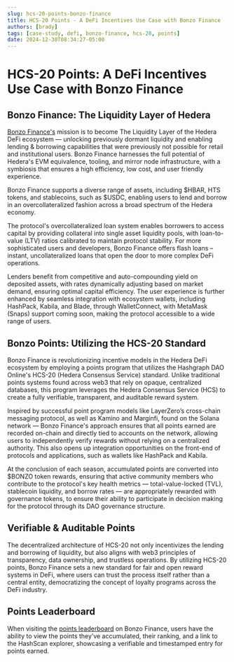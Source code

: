 ```yaml
---
slug: hcs-20-points-bonzo-finance
title: HCS-20 Points - A DeFi Incentives Use Case with Bonzo Finance
authors: [brady]
tags: [case-study, defi, bonzo-finance, hcs-20, points]
date: 2024-12-30T08:34:27-05:00
---
```


# HCS-20 Points: A DeFi Incentives Use Case with Bonzo Finance

## Bonzo Finance: The Liquidity Layer of Hedera

[Bonzo Finance's](https://bonzo.finance) mission is to become The Liquidity Layer of the Hedera DeFi ecosystem — unlocking previously dormant liquidity and enabling lending & borrowing capabilities that were previously not possible for retail and institutional users. Bonzo Finance harnesses the full potential of Hedera's EVM equivalence, tooling, and mirror node infrastructure, with a symbiosis that ensures a high efficiency, low cost, and user friendly experience.

Bonzo Finance supports a diverse range of assets, including $HBAR, HTS tokens, and stablecoins, such as $USDC, enabling users to lend and borrow in an overcollateralized fashion across a broad spectrum of the Hedera economy.

The protocol's overcollateralized loan system enables borrowers to access capital by providing collateral into single asset liquidity pools, with loan-to-value (LTV) ratios calibrated to maintain protocol stability. For more sophisticated users and developers, Bonzo Finance offers flash loans – instant, uncollateralized loans that open the door to more complex DeFi operations.

Lenders benefit from competitive and auto-compounding yield on deposited assets, with rates dynamically adjusting based on market demand, ensuring optimal capital efficiency. The user experience is further enhanced by seamless integration with ecosystem wallets, including HashPack, Kabila, and Blade, through WalletConnect, with MetaMask (Snaps) support coming soon, making the protocol accessible to a wide range of users.

## Bonzo Points: Utilizing the HCS-20 Standard

Bonzo Finance is revolutionizing incentive models in the Hedera DeFi ecosystem by employing a points program that utilizes the Hashgraph DAO Online's HCS-20 (Hedera Consensus Service) standard. Unlike traditional points systems found across web3 that rely on opaque, centralized databases, this program leverages the Hedera Consensus Service (HCS) to create a fully verifiable, transparent, and auditable reward system.

Inspired by successful point program models like LayerZero’s cross-chain messaging protocol, as well as Kamino and Marginfi, found on the Solana network — Bonzo Finance's approach ensures that all points earned are recorded on-chain and directly tied to accounts on the network, allowing users to independently verify rewards without relying on a centralized authority. This also opens up integration opportunities on the front-end of protocols and applications, such as wallets like HashPack and Kabila.

At the conclusion of each season, accumulated points are converted into $BONZO token rewards, ensuring that active community members who contribute to the protocol's key health metrics — total-value-locked (TVL), stablecoin liquidity, and borrow rates — are appropriately rewarded with governance tokens, to ensure their ability to participate in decision making for the protocol through its DAO governance structure.

## Verifiable & Auditable Points

The decentralized architecture of HCS-20 not only incentivizes the lending and borrowing of liquidity, but also aligns with web3 principles of transparency, data ownership, and trustless operations. By utilizing HCS-20 points, Bonzo Finance sets a new standard for fair and open reward systems in DeFi, where users can trust the process itself rather than a central entity, democratizing the concept of loyalty programs across the DeFi industry.

## Points Leaderboard

When visiting the [points leaderboard](https://app.bonzo.finance/points) on Bonzo Finance, users have the ability to view the points they’ve accumulated, their ranking, and a link to the HashScan explorer, showcasing a verifiable and timestamped entry for points earned.
